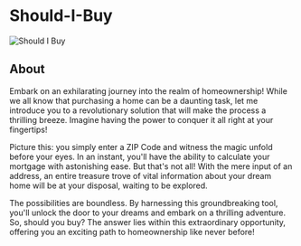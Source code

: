 # Should-I-Buy

![Should I Buy](https://images.unsplash.com/photo-1560518883-ce09059eeffa?ixlib=rb-4.0.3&ixid=M3wxMjA3fDB8MHxwaG90by1wYWdlfHx8fGVufDB8fHx8fA%3D%3D&auto=format&fit=crop&w=1073&q=80)

## About
Embark on an exhilarating journey into the realm of homeownership! While we all know that purchasing a home can be a daunting task, let me introduce you to a revolutionary solution that will make the process a thrilling breeze. Imagine having the power to conquer it all right at your fingertips!

Picture this: you simply enter a ZIP Code and witness the magic unfold before your eyes. In an instant, you'll have the ability to calculate your mortgage with astonishing ease. But that's not all! With the mere input of an address, an entire treasure trove of vital information about your dream home will be at your disposal, waiting to be explored.

The possibilities are boundless. By harnessing this groundbreaking tool, you'll unlock the door to your dreams and embark on a thrilling adventure. So, should you buy? The answer lies within this extraordinary opportunity, offering you an exciting path to homeownership like never before!

